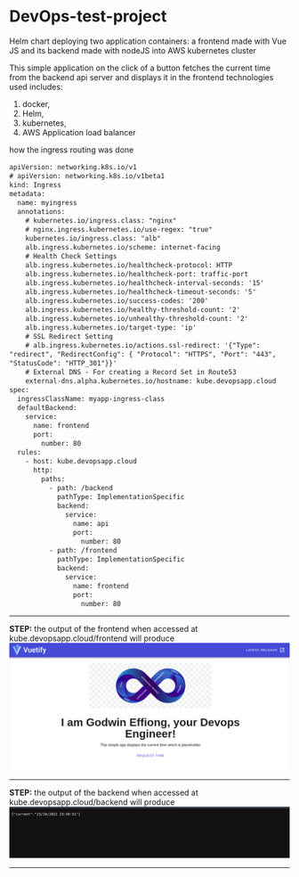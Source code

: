 # DevOps-test-project

Helm chart deploying two application containers: a frontend made with Vue JS and its backend made with nodeJS into AWS kubernetes cluster

This simple application on the click of a button fetches the current time from the backend api server and displays it in the frontend
technologies used includes: 
1. docker, 
2. Helm, 
3. kubernetes, 
4. AWS Application load balancer

how the ingress routing was done
```
apiVersion: networking.k8s.io/v1
# apiVersion: networking.k8s.io/v1beta1
kind: Ingress
metadata:
  name: myingress
  annotations:
    # kubernetes.io/ingress.class: "nginx"
    # nginx.ingress.kubernetes.io/use-regex: "true"
    kubernetes.io/ingress.class: "alb"
    alb.ingress.kubernetes.io/scheme: internet-facing
    # Health Check Settings
    alb.ingress.kubernetes.io/healthcheck-protocol: HTTP 
    alb.ingress.kubernetes.io/healthcheck-port: traffic-port
    alb.ingress.kubernetes.io/healthcheck-interval-seconds: '15'
    alb.ingress.kubernetes.io/healthcheck-timeout-seconds: '5'
    alb.ingress.kubernetes.io/success-codes: '200'
    alb.ingress.kubernetes.io/healthy-threshold-count: '2'
    alb.ingress.kubernetes.io/unhealthy-threshold-count: '2'
    alb.ingress.kubernetes.io/target-type: 'ip'
    # SSL Redirect Setting
    # alb.ingress.kubernetes.io/actions.ssl-redirect: '{"Type": "redirect", "RedirectConfig": { "Protocol": "HTTPS", "Port": "443", "StatusCode": "HTTP_301"}}'   
    # External DNS - For creating a Record Set in Route53
    external-dns.alpha.kubernetes.io/hostname: kube.devopsapp.cloud     
spec:
  ingressClassName: myapp-ingress-class
  defaultBackend: 
    service: 
      name: frontend
      port:
        number: 80
  rules:
    - host: kube.devopsapp.cloud
      http:
        paths:
          - path: /backend
            pathType: ImplementationSpecific
            backend:
              service:
                name: api
                port:
                  number: 80
          - path: /frontend
            pathType: ImplementationSpecific
            backend:
              service:
                name: frontend
                port:
                  number: 80

```

---

**STEP:** the output of the frontend when accessed at kube.devopsapp.cloud/frontend will produce
![frontend](img/frontend.png)

---
**STEP:** the output of the backend when accessed at kube.devopsapp.cloud/backend will produce
![backend](img/backend.png)

---
